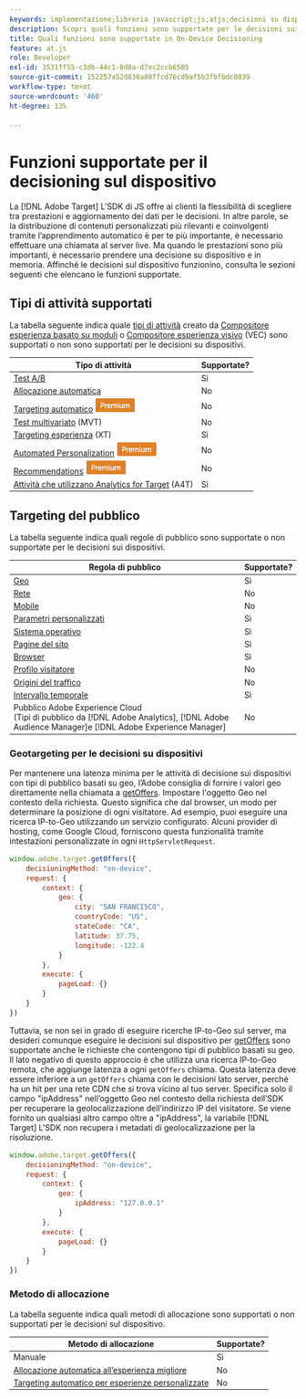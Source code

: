 ```yaml
---
keywords: implementazione;libreria javascript;js;atjs;decisioni su dispositivi;decisioni su dispositivi;funzioni supportate
description: Scopri quali funzioni sono supportate per le decisioni sui dispositivi.
title: Quali funzioni sono supportate in On-Device Decisioning
feature: at.js
role: Developer
exl-id: 3531ff55-c3db-44c1-8d0a-d7ec2ccb6505
source-git-commit: 152257a52d836a88ffcd76cd9af5b3fbfbdc0839
workflow-type: tm+mt
source-wordcount: '460'
ht-degree: 13%

---
```


# Funzioni supportate per il decisioning sul dispositivo

La [!DNL Adobe Target] L’SDK di JS offre ai clienti la flessibilità di scegliere tra prestazioni e aggiornamento dei dati per le decisioni. In altre parole, se la distribuzione di contenuti personalizzati più rilevanti e coinvolgenti tramite l’apprendimento automatico è per te più importante, è necessario effettuare una chiamata al server live. Ma quando le prestazioni sono più importanti, è necessario prendere una decisione su dispositivo e in memoria. Affinché le decisioni sul dispositivo funzionino, consulta le sezioni seguenti che elencano le funzioni supportate.

## Tipi di attività supportati

La tabella seguente indica quale [tipi di attività](/help/main/c-activities/target-activities-guide.md) creato da [Compositore esperienza basato su moduli](/help/main/c-experiences/form-experience-composer.md) o [Compositore esperienza visivo](/help/main/c-experiences/c-visual-experience-composer/visual-experience-composer.md) (VEC) sono supportati o non sono supportati per le decisioni su dispositivi.

| Tipo di attività | Supportate? |
| --- | --- |
| [Test A/B](/help/main/c-activities/t-test-ab/test-ab.md) | Sì |
| [Allocazione automatica](/help/main/c-activities/automated-traffic-allocation/automated-traffic-allocation.md) | No |
| [Targeting automatico](/help/main/c-activities/auto-target/auto-target-to-optimize.md) ![Premium](/help/main/assets/premium.png) | No |
| [Test multivariato](/help/main/c-activities/c-multivariate-testing/multivariate-testing.md) (MVT) | No |
| [Targeting esperienza](/help/main/c-activities/t-experience-target/experience-target.md) (XT) | Sì |
| [Automated Personalization](/help/main/c-activities/t-automated-personalization/automated-personalization.md) ![Premium](/help/main/assets/premium.png) | No |
| [Recommendations](/help/main/c-recommendations/recommendations.md) ![Premium](/help/main/assets/premium.png) | No |
| [Attività che utilizzano Analytics for Target](/help/main/c-integrating-target-with-mac/a4t/a4t.md) (A4T) | Sì |

## Targeting del pubblico

La tabella seguente indica quali regole di pubblico sono supportate o non supportate per le decisioni sui dispositivi.

| Regola di pubblico | Supportate? |
| --- | --- |
| [Geo](/help/main/c-target/c-audiences/c-target-rules/geo.md) | Sì |
| [Rete](/help/main/c-target/c-audiences/c-target-rules/network.md) | No |
| [Mobile](/help/main/c-target/c-audiences/c-target-rules/mobile.md) | No |
| [Parametri personalizzati](/help/main/c-target/c-audiences/c-target-rules/custom-parameters.md) | Sì |
| [Sistema operativo](/help/main/c-target/c-audiences/c-target-rules/operating-system.md) | Sì |
| [Pagine del sito](/help/main/c-target/c-audiences/c-target-rules/site-pages.md) | Sì |
| [Browser](/help/main/c-target/c-audiences/c-target-rules/browser.md) | Sì |
| [Profilo visitatore](/help/main/c-target/c-audiences/c-target-rules/visitor-profile.md) | No |
| [Origini del traffico](/help/main/c-target/c-audiences/c-target-rules/traffic-sources.md) | No |
| [Intervallo temporale](/help/main/c-target/c-audiences/c-target-rules/time-frame.md) | Sì |
| Pubblico Adobe Experience Cloud<br>(Tipi di pubblico da [!DNL Adobe Analytics], [!DNL Adobe Audience Manager]e [!DNL Adobe Experience Manager] | No |

### Geotargeting per le decisioni su dispositivi

Per mantenere una latenza minima per le attività di decisione sui dispositivi con tipi di pubblico basati su geo, l’Adobe consiglia di fornire i valori geo direttamente nella chiamata a [getOffers](/help/main/c-implementing-target/c-implementing-target-for-client-side-web/adobe-target-getoffers-atjs-2.md). Impostare l&#39;oggetto Geo nel contesto della richiesta. Questo significa che dal browser, un modo per determinare la posizione di ogni visitatore. Ad esempio, puoi eseguire una ricerca IP-to-Geo utilizzando un servizio configurato. Alcuni provider di hosting, come Google Cloud, forniscono questa funzionalità tramite intestazioni personalizzate in ogni `HttpServletRequest`.

```javascript
window.adobe.target.getOffers({ 
	decisioningMethod: "on-device", 
	request: { 
		context: { 
			geo: { 
				city: "SAN FRANCISCO", 
				countryCode: "US", 
				stateCode: "CA", 
				latitude: 37.75, 
				longitude: -122.4 
			} 
		}, 
		execute: { 
			pageLoad: {} 
		} 
	} 
})
```

Tuttavia, se non sei in grado di eseguire ricerche IP-to-Geo sul server, ma desideri comunque eseguire le decisioni sul dispositivo per [getOffers](/help/main/c-implementing-target/c-implementing-target-for-client-side-web/adobe-target-getoffers-atjs-2.md) sono supportate anche le richieste che contengono tipi di pubblico basati su geo. Il lato negativo di questo approccio è che utilizza una ricerca IP-to-Geo remota, che aggiunge latenza a ogni `getOffers` chiama. Questa latenza deve essere inferiore a un `getOffers` chiama con le decisioni lato server, perché ha un hit per una rete CDN che si trova vicino al tuo server. Specifica solo il campo &quot;ipAddress&quot; nell’oggetto Geo nel contesto della richiesta dell’SDK per recuperare la geolocalizzazione dell’indirizzo IP del visitatore. Se viene fornito un qualsiasi altro campo oltre a &quot;ipAddress&quot;, la variabile [!DNL Target] L&#39;SDK non recupera i metadati di geolocalizzazione per la risoluzione.

```javascript
window.adobe.target.getOffers({ 
	decisioningMethod: "on-device", 
	request: { 
		context: { 
			geo: { 
				ipAddress: "127.0.0.1" 
			} 
		}, 
		execute: { 
			pageLoad: {} 
		} 
	} 
})
```

### Metodo di allocazione

La tabella seguente indica quali metodi di allocazione sono supportati o non supportati per le decisioni sul dispositivo.

| Metodo di allocazione | Supportate? |
| --- | --- |
| Manuale | Sì |
| [Allocazione automatica all’esperienza migliore](/help/main/c-activities/automated-traffic-allocation/automated-traffic-allocation.md) | No |
| [Targeting automatico per esperienze personalizzate](/help/main/c-activities/auto-target/auto-target-to-optimize.md) | No |
